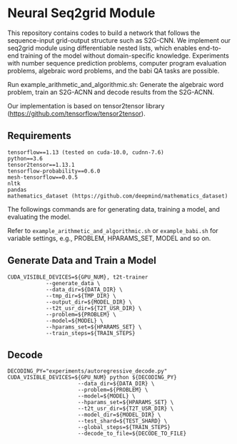 # Neural Seq2grid Module
This repository contains codes to build a network that follows the sequence-input grid-output structure such as S2G-CNN. 
We implement our seq2grid module using differentiable nested lists, which enables end-to-end training of the model without domain-specific knowledge. 
Experiments with number sequence prediction problems, computer program evaluation problems, algebraic word problems, and the babi QA tasks are possible.

Run example_arithmetic_and_algorithmic.sh: Generate the algebraic word problem, train an S2G-ACNN and decode results from the S2G-ACNN.

Our implementation is based on tensor2tensor library (https://github.com/tensorflow/tensor2tensor).


## Requirements
```
tensorflow==1.13 (tested on cuda-10.0, cudnn-7.6)
python==3.6
tensor2tensor==1.13.1
tensorflow-probability==0.6.0
mesh-tensorflow==0.0.5
nltk
pandas
mathematics_dataset (https://github.com/deepmind/mathematics_dataset)
```

The followings commands are for generating data, training a model, and evaluating the model.

Refer to ``example_arithmetic_and_algorithmic.sh`` or ``example_babi.sh`` for variable settings, e.g., PROBLEM, HPARAMS_SET, MODEL and so on.

## Generate Data and Train a Model
```
CUDA_VISIBLE_DEVICES=${GPU_NUM}, t2t-trainer 
            --generate_data \
            --data_dir=${DATA_DIR} \
            --tmp_dir=${TMP_DIR} \
            --output_dir=${MODEL_DIR} \
            --t2t_usr_dir=${T2T_USR_DIR} \
            --problem=${PROBLEM} \
            --model=${MODEL} \
            --hparams_set=${HPARAMS_SET} \
            --train_steps=${TRAIN_STEPS} 
 ```
  
## Decode
```
DECODING_PY="experiments/autoregressive_decode.py"
CUDA_VISIBLE_DEVICES=${GPU_NUM} python ${DECODING_PY} 
                      --data_dir=${DATA_DIR} \
                      --problem=${PROBLEM} \
                      --model=${MODEL} \
                      --hparams_set=${HPARAMS_SET} \
                      --t2t_usr_dir=${T2T_USR_DIR} \
                      --model_dir=${MODEL_DIR} \
                      --test_shard=${TEST_SHARD} \
                      --global_steps=${TRAIN_STEPS} 
                      --decode_to_file=${DECODE_TO_FILE} 
 ```
